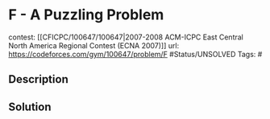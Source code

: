 # F - A Puzzling Problem

contest: [[CFICPC/100647/100647|2007-2008 ACM-ICPC East Central North America Regional Contest (ECNA 2007)]]
url: https://codeforces.com/gym/100647/problem/F
#Status/UNSOLVED
Tags: #

## Description

## Solution


